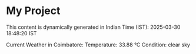 # My Project

This content is dynamically generated in Indian Time (IST): 2025-03-30 18:48:20 IST


Current Weather in Coimbatore:
Temperature: 33.88 °C
Condition: clear sky
